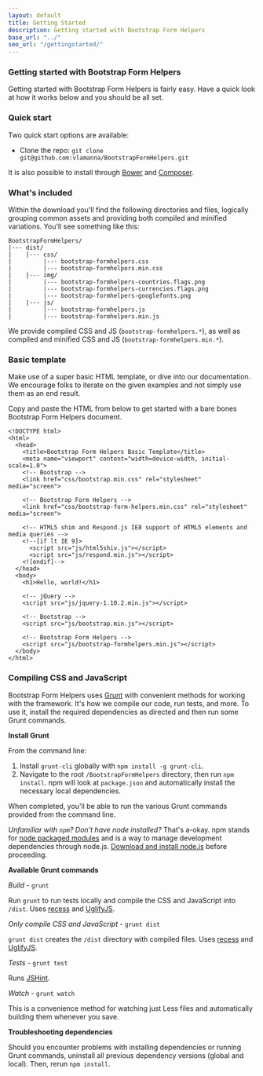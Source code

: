 ```yaml
---
layout: default
title: Getting Started
description: Getting started with Bootstrap Form Helpers
base_url: "../"
seo_url: "/gettingstarted/"
---
```



### Getting started with Bootstrap Form Helpers

Getting started with Bootstrap Form Helpers is fairly easy. Have a quick look at how it
works below and you should be all set.


### Quick start

Two quick start options are available:

<!--* [Download the latest release](https://github.com/vlamanna/BootstrapFormHelpers/archive/master.zip).-->
* Clone the repo: `git clone git@github.com:vlamanna/BootstrapFormHelpers.git`

It is also possible to install through [Bower](http://bower.io/) and
[Composer](http://getcomposer.org/).


### What's included

Within the download you'll find the following directories and files, logically grouping
common assets and providing both compiled and minified variations. You'll see something
like this:

    BootstrapFormHelpers/
    |--- dist/
    |    |--- css/
    |         |--- bootstrap-formhelpers.css
    |         |--- bootstrap-formhelpers.min.css
    |    |--- img/
    |         |--- bootstrap-formhelpers-countries.flags.png
    |         |--- bootstrap-formhelpers-currencies.flags.png
    |         |--- bootstrap-formhelpers-googlefonts.png
    |    |--- js/
    |         |--- bootstrap-formhelpers.js
    |         |--- bootstrap-formhelpers.min.js
    
We provide compiled CSS and JS (`bootstrap-formhelpers.*`), as well as compiled and
minified CSS and JS (`bootstrap-formhelpers.min.*`).


### Basic template

Make use of a super basic HTML template, or dive into our documentation. We encourage
folks to iterate on the given examples and not simply use them as an end result.

Copy and paste the HTML from below to get started with a bare bones Bootstrap Form
Helpers document.

	<!DOCTYPE html>
	<html>
	  <head>
		<title>Bootstrap Form Helpers Basic Template</title>
		<meta name="viewport" content="width=device-width, initial-scale=1.0">
		<!-- Bootstrap -->
		<link href="css/bootstrap.min.css" rel="stylesheet" media="screen">
		
		<!-- Bootstrap Form Helpers -->
		<link href="css/bootstrap-form-helpers.min.css" rel="stylesheet" media="screen">

		<!-- HTML5 shim and Respond.js IE8 support of HTML5 elements and media queries -->
		<!--[if lt IE 9]>
		  <script src="js/html5shiv.js"></script>
		  <script src="js/respond.min.js"></script>
		<![endif]-->
	  </head>
	  <body>
		<h1>Hello, world!</h1>

		<!-- jQuery -->
		<script src="js/jquery-1.10.2.min.js"></script>
		
		<!-- Bootstrap -->
		<script src="js/bootstrap.min.js"></script>
		
		<!-- Bootstrap Form Helpers -->
		<script src="js/bootstrap-formhelpers.min.js"></script>
	  </body>
	</html>


### Compiling CSS and JavaScript

Bootstrap Form Helpers uses [Grunt](http://gruntjs.com/) with convenient methods for
working with the framework. It's how we compile our code, run tests, and more. To use
it, install the required dependencies as directed and then run some Grunt commands.

**Install Grunt**

From the command line:

1. Install `grunt-cli` globally with `npm install -g grunt-cli`.
2. Navigate to the root `/BootstrapFormHelpers` directory, then run `npm install`. npm
will look at `package.json` and automatically install the necessary local dependencies.

When completed, you'll be able to run the various Grunt commands provided from the command line.

*Unfamiliar with `npm`? Don't have node installed?* That's a-okay. npm stands for
[node packaged modules](http://npmjs.org/) and is a way to manage development
dependencies through node.js. [Download and install node.js](http://nodejs.org/download/)
before proceeding.

**Available Grunt commands**

*Build* - `grunt`

Run `grunt` to run tests locally and compile the CSS and JavaScript into `/dist`. Uses
[recess](http://twitter.github.io/recess/) and [UglifyJS](http://lisperator.net/uglifyjs/).

*Only compile CSS and JavaScript* - `grunt dist`

`grunt dist` creates the `/dist` directory with compiled files. Uses [recess](http://twitter.github.io/recess/)
and [UglifyJS](http://lisperator.net/uglifyjs/).

*Tests* - `grunt test`

Runs [JSHint](http://jshint.com/).

*Watch* - `grunt watch`

This is a convenience method for watching just Less files and automatically building
them whenever you save.

**Troubleshooting dependencies**

Should you encounter problems with installing dependencies or running Grunt commands,
uninstall all previous dependency versions (global and local). Then, rerun `npm install`.